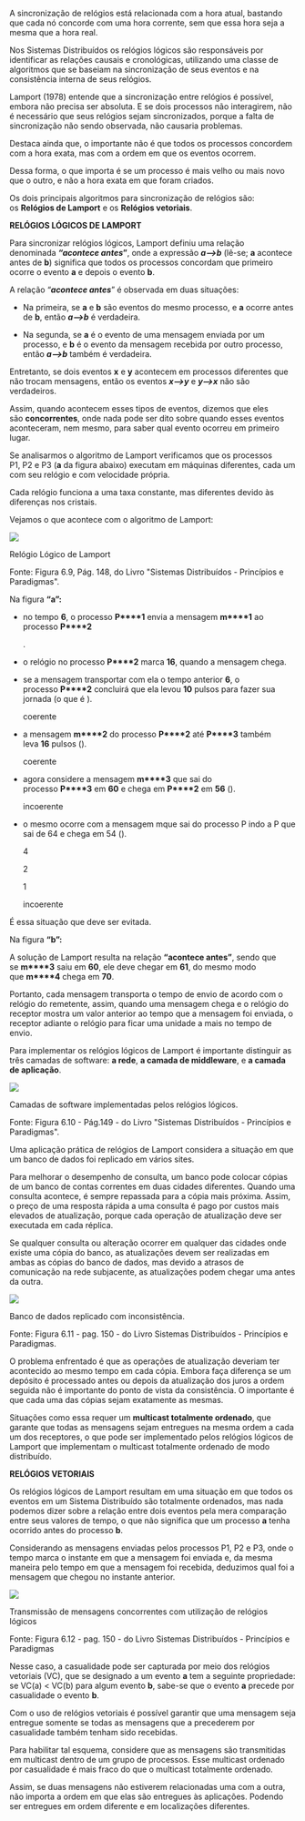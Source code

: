 A sincronização de relógios está relacionada com a hora atual, bastando que cada nó concorde com uma hora corrente, sem que essa hora seja a mesma que a hora real.

Nos Sistemas Distribuídos os relógios lógicos são responsáveis por identificar as relações causais e cronológicas, utilizando uma classe de algoritmos que se baseiam na sincronização de seus eventos e na consistência interna de seus relógios.

Lamport (1978) entende que a sincronização entre relógios é possível, embora não precisa ser absoluta. E se dois processos não interagirem, não é necessário que seus relógios sejam sincronizados, porque a falta de sincronização não sendo observada, não causaria problemas.

Destaca ainda que, o importante não é que todos os processos concordem com a hora exata, mas com a ordem em que os eventos ocorrem.

Dessa forma, o que importa é se um processo é mais velho ou mais novo que o outro, e não a hora exata em que foram criados.

Os dois principais algoritmos para sincronização de relógios são: os **Relógios de Lamport** e os **Relógios vetoriais**.

**RELÓGIOS LÓGICOS DE LAMPORT**

Para sincronizar relógios lógicos, Lamport definiu uma relação denominada _**“acontece antes**_**”**, onde a expressão _**a**__**-->**__**b**_ (lê-se; **a** acontece antes de **b**) significa que todos os processos concordam que primeiro ocorre o evento **a** e depois o evento **b**.

A relação “_**acontece antes**_” é observada em duas situações:

- Na primeira, se **a** e **b** são eventos do mesmo processo, e **a** ocorre antes de **b**, então _**a**__**-->**__**b**_ é verdadeira.

- Na segunda, se **a** é o evento de uma mensagem enviada por um processo, e **b** é o evento da mensagem recebida por outro processo, então _**a**__**-->**__**b**_ também é verdadeira.

Entretanto, se dois eventos **x** e **y** acontecem em processos diferentes que não trocam mensagens, então os eventos _**x**__**-->**__**y**_ e _**y**__**-->**__**x**_ não são verdadeiros.

Assim, quando acontecem esses tipos de eventos, dizemos que eles são **concorrentes**, onde nada pode ser dito sobre quando esses eventos aconteceram, nem mesmo, para saber qual evento ocorreu em primeiro lugar.

Se analisarmos o algoritmo de Lamport verificamos que os processos P1, P2 e P3 (**a** da figura abaixo) executam em máquinas diferentes, cada um com seu relógio e com velocidade própria.

Cada relógio funciona a uma taxa constante, mas diferentes devido às diferenças nos cristais.

Vejamos o que acontece com o algoritmo de Lamport:

[![](https://img.uninove.br/static/0/0/0/0/0/0/0/2/9/9/2/299290/18994.png)](https://img.uninove.br/static/0/0/0/0/0/0/0/2/9/9/2/299290/18994.png)

Relógio Lógico de Lamport

Fonte: Figura 6.9, Pág. 148, do Livro "Sistemas Distribuídos - Princípios e Paradigmas".

Na figura **“a”:**

- no tempo **6**, o processo **P****1** envia a mensagem **m****1** ao processo **P****2**
    
    .
    
- o relógio no processo **P****2** marca **16**, quando a mensagem chega.
- se a mensagem transportar com ela o tempo anterior **6**, o processo **P****2** concluirá que ela levou **10** pulsos para fazer sua jornada (o que é ).
    
    coerente
    
- a mensagem **m****2** do processo **P****2** até **P****3** também leva **16** pulsos ().
    
    coerente
    
- agora considere a mensagem **m****3** que sai do processo **P****3** em **60** e chega em **P****2** em **56** ().
    
    incoerente
    
- o mesmo ocorre com a mensagem mque sai do processo P indo a P que sai de 64 e chega em 54 ().
    
    4
    
    2
    
    1
    
    incoerente
    

É essa situação que deve ser evitada.

Na figura **“b”:**

A solução de Lamport resulta na relação **“acontece antes”**, sendo que se **m****3** saiu em **60**, ele deve chegar em **61**, do mesmo modo que **m****4** chega em **70**.

Portanto, cada mensagem transporta o tempo de envio de acordo com o relógio do remetente, assim, quando uma mensagem chega e o relógio do receptor mostra um valor anterior ao tempo que a mensagem foi enviada, o receptor adiante o relógio para ficar uma unidade a mais no tempo de envio.

Para implementar os relógios lógicos de Lamport é importante distinguir as três camadas de software: **a rede**, **a camada de middleware**, e **a camada de aplicação**.

[![](https://img.uninove.br/static/0/0/0/0/0/0/0/2/9/9/2/299297/18995.png)](https://img.uninove.br/static/0/0/0/0/0/0/0/2/9/9/2/299297/18995.png)

Camadas de software implementadas pelos relógios lógicos.

Fonte: Figura 6.10 - Pág.149 - do Livro "Sistemas Distribuídos - Princípios e Paradigmas".

Uma aplicação prática de relógios de Lamport considera a situação em que um banco de dados foi replicado em vários sites.

Para melhorar o desempenho de consulta, um banco pode colocar cópias de um banco de contas correntes em duas cidades diferentes. Quando uma consulta acontece, é sempre repassada para a cópia mais próxima. Assim, o preço de uma resposta rápida a uma consulta é pago por custos mais elevados de atualização, porque cada operação de atualização deve ser executada em cada réplica.

Se qualquer consulta ou alteração ocorrer em qualquer das cidades onde existe uma cópia do banco, as atualizações devem ser realizadas em ambas as cópias do banco de dados, mas devido a atrasos de comunicação na rede subjacente, as atualizações podem chegar uma antes da outra.

[![](https://img.uninove.br/static/0/0/0/0/0/0/0/3/0/2/2/302255/19034.png)](https://img.uninove.br/static/0/0/0/0/0/0/0/3/0/2/2/302255/19034.png)

Banco de dados replicado com inconsistência.

Fonte: Figura 6.11 - pag. 150 - do Livro Sistemas Distribuídos - Princípios e Paradigmas.

O problema enfrentado é que as operações de atualização deveriam ter acontecido ao mesmo tempo em cada cópia. Embora faça diferença se um depósito é processado antes ou depois da atualização dos juros a ordem seguida não é importante do ponto de vista da consistência. O importante é que cada uma das cópias sejam exatamente as mesmas.

Situações como essa requer um **multicast totalmente ordenado**, que garante que todas as mensagens sejam entregues na mesma ordem a cada um dos receptores, o que pode ser implementado pelos relógios lógicos de Lamport que implementam o multicast totalmente ordenado de modo distribuído.

**RELÓGIOS VETORIAIS**

Os relógios lógicos de Lamport resultam em uma situação em que todos os eventos em um Sistema Distribuído são totalmente ordenados, mas nada podemos dizer sobre a relação entre dois eventos pela mera comparação entre seus valores de tempo, o que não significa que um processo **a** tenha ocorrido antes do processo **b**.

Considerando as mensagens enviadas pelos processos P1, P2 e P3, onde o tempo marca o instante em que a mensagem foi enviada e, da mesma maneira pelo tempo em que a mensagem foi recebida, deduzimos qual foi a mensagem que chegou no instante anterior.

[![](https://img.uninove.br/static/0/0/0/0/0/0/0/3/0/2/2/302266/19035.png)](https://img.uninove.br/static/0/0/0/0/0/0/0/3/0/2/2/302266/19035.png)

Transmissão de mensagens concorrentes com utilização de relógios lógicos

Fonte: Figura 6.12 - pag. 150 - do Livro Sistemas Distribuídos - Princípios e Paradigmas

Nesse caso, a casualidade pode ser capturada por meio dos relógios vetoriais (VC), que se designado a um evento **a** tem a seguinte propriedade: se VC(a) < VC(b) para algum evento **b**, sabe-se que o evento **a** precede por casualidade o evento **b**.

Com o uso de relógios vetoriais é possível garantir que uma mensagem seja entregue somente se todas as mensagens que a precederem por casualidade também tenham sido recebidas.

Para habilitar tal esquema, considere que as mensagens são transmitidas em multicast dentro de um grupo de processos. Esse multicast ordenado por casualidade é mais fraco do que o multicast totalmente ordenado.

Assim, se duas mensagens não estiverem relacionadas uma com a outra, não importa a ordem em que elas são entregues às aplicações. Podendo ser entregues em ordem diferente e em localizações diferentes.